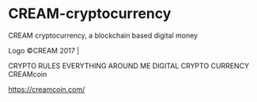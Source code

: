 # CREAM-cryptocurrency
CREAM cryptocurrency, a blockchain based digital money


Logo
©CREAM 2017 |
 
CRYPTO RULES EVERYTHING AROUND ME
DIGITAL CRYPTO CURRENCY
CREAMcoin

https://creamcoin.com/




          

          

